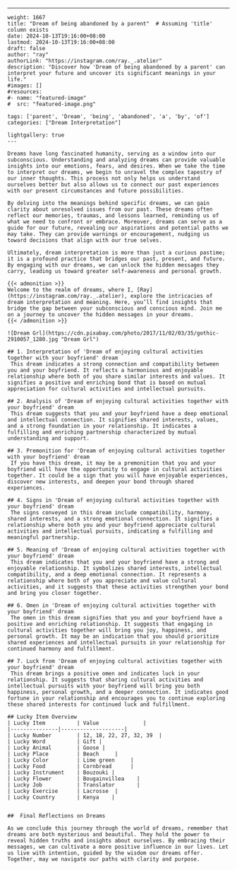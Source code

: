---
    weight: 1667
    title: "Dream of being abandoned by a parent"  # Assuming 'title' column exists
    date: 2024-10-13T19:16:00+08:00
    lastmod: 2024-10-13T19:16:00+08:00
    draft: false
    author: "ray"
    authorLink: "https://instagram.com/ray._.atelier"
    description: "Discover how 'Dream of being abandoned by a parent' can interpret your future and uncover its significant meanings in your life."
    #images: []
    #resources:
    #- name: "featured-image"
    #  src: "featured-image.png"
    
    tags: ['parent', 'Dream', 'being', 'abandoned', 'a', 'by', 'of']
    categories: ["Dream Interpretation"]
    
    lightgallery: true
    ---
    
    Dreams have long fascinated humanity, serving as a window into our subconscious. Understanding and analyzing dreams can provide valuable insights into our emotions, fears, and desires. When we take the time to interpret our dreams, we begin to unravel the complex tapestry of our inner thoughts. This process not only helps us understand ourselves better but also allows us to connect our past experiences with our present circumstances and future possibilities.
    
    By delving into the meanings behind specific dreams, we can gain clarity about unresolved issues from our past. These dreams often reflect our memories, traumas, and lessons learned, reminding us of what we need to confront or embrace. Moreover, dreams can serve as a guide for our future, revealing our aspirations and potential paths we may take. They can provide warnings or encouragement, nudging us toward decisions that align with our true selves.
    
    Ultimately, dream interpretation is more than just a curious pastime; it is a profound practice that bridges our past, present, and future. By engaging with our dreams, we can unlock the hidden messages they carry, leading us toward greater self-awareness and personal growth.
    
    {{< admonition >}}
    Welcome to the realm of dreams, where I, [Ray](https://instagram.com/ray._.atelier), explore the intricacies of dream interpretation and meaning. Here, you’ll find insights that bridge the gap between your subconscious and conscious mind. Join me on a journey to uncover the hidden messages in your dreams.
    {{< /admonition >}}
    
    ![Dream Grl](https://cdn.pixabay.com/photo/2017/11/02/03/35/gothic-2910057_1280.jpg "Dream Grl")
    
    ## 1. Interpretation of 'Dream of enjoying cultural activities together with your boyfriend' dream
     This dream indicates a strong connection and compatibility between you and your boyfriend. It reflects a harmonious and enjoyable relationship where both of you share similar interests and values. It signifies a positive and enriching bond that is based on mutual appreciation for cultural activities and intellectual pursuits.
    
    ## 2. Analysis of 'Dream of enjoying cultural activities together with your boyfriend' dream
     This dream suggests that you and your boyfriend have a deep emotional and intellectual connection. It signifies shared interests, values, and a strong foundation in your relationship. It indicates a fulfilling and enriching partnership characterized by mutual understanding and support.
    
    ## 3. Premonition for 'Dream of enjoying cultural activities together with your boyfriend' dream
     If you have this dream, it may be a premonition that you and your boyfriend will have the opportunity to engage in cultural activities together. It could be a sign that you will have enjoyable experiences, discover new interests, and deepen your bond through shared experiences.
    
    ## 4. Signs in 'Dream of enjoying cultural activities together with your boyfriend' dream
     The signs conveyed in this dream include compatibility, harmony, shared interests, and a strong emotional connection. It signifies a relationship where both you and your boyfriend appreciate cultural activities and intellectual pursuits, indicating a fulfilling and meaningful partnership.
    
    ## 5. Meaning of 'Dream of enjoying cultural activities together with your boyfriend' dream
     This dream indicates that you and your boyfriend have a strong and enjoyable relationship. It symbolizes shared interests, intellectual compatibility, and a deep emotional connection. It represents a relationship where both of you appreciate and value cultural activities, and it suggests that these activities strengthen your bond and bring you closer together.
    
    ## 6. Omen in 'Dream of enjoying cultural activities together with your boyfriend' dream
     The omen in this dream signifies that you and your boyfriend have a positive and enriching relationship. It suggests that engaging in cultural activities together will bring you joy, happiness, and personal growth. It may be an indication that you should prioritize shared experiences and intellectual pursuits in your relationship for continued harmony and fulfillment.
    
    ## 7. Luck from 'Dream of enjoying cultural activities together with your boyfriend' dream
     This dream brings a positive omen and indicates luck in your relationship. It suggests that sharing cultural activities and intellectual pursuits with your boyfriend will bring you both happiness, personal growth, and a deeper connection. It indicates good fortune in your relationship and encourages you to continue exploring these shared interests for continued luck and fulfillment.
    
    ## Lucky Item Overview
    | Lucky Item          | Value              |
    |---------------|--------------------|
    | Lucky Number        | 12, 18, 22, 27, 32, 39  |
    | Lucky Word          | Gift |
    | Lucky Animal        | Goose |
    | Lucky Place         | Beach     |
    | Lucky Color         | Lime green     |
    | Lucky Food          | Cornbread      |
    | Lucky Instrument    | Bouzouki |
    | Lucky Flower        | Bougainvillea    |
    | Lucky Job           | Translator       |
    | Lucky Exercise      | Lacrosse  |
    | Lucky Country       | Kenya    |
    
    
    ##  Final Reflections on Dreams
    
    As we conclude this journey through the world of dreams, remember that dreams are both mysterious and beautiful. They hold the power to reveal hidden truths and insights about ourselves. By embracing their messages, we can cultivate a more positive influence in our lives. Let us live with intention, guided by the wisdom our dreams offer. Together, may we navigate our paths with clarity and purpose.
    